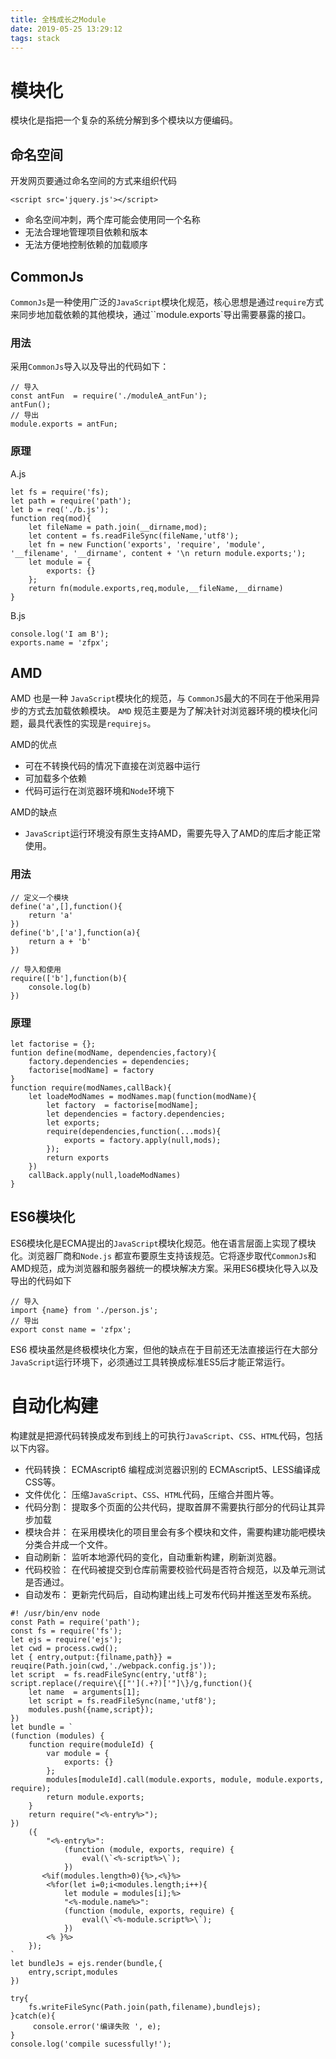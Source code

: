 ```yaml
---
title: 全栈成长之Module
date: 2019-05-25 13:29:12
tags: stack
---
```


# 模块化

模块化是指把一个复杂的系统分解到多个模块以方便编码。

## 命名空间 
开发网页要通过命名空间的方式来组织代码  
```
<script src='jquery.js'></script>
```
- 命名空间冲刺，两个库可能会使用同一个名称  
- 无法合理地管理项目依赖和版本  
- 无法方便地控制依赖的加载顺序  

## CommonJs  
`CommonJs`是一种使用广泛的`JavaScript`模块化规范，核心思想是通过`require`方式来同步地加载依赖的其他模块，通过``module.exports`导出需要暴露的接口。  

### 用法
采用`CommonJs`导入以及导出的代码如下：
```
// 导入
const antFun  = require('./moduleA_antFun');
antFun();
// 导出
module.exports = antFun;
```  

### 原理
A.js
```
let fs = require('fs);
let path = require('path');
let b = req('./b.js');
function req(mod){
    let fileName = path.join(__dirname,mod);
    let content = fs.readFileSync(fileName,'utf8');
    let fn = new Function('exports', 'require', 'module', '__filename', '__dirname', content + '\n return module.exports;');
    let module = {
        exports: {}
    };
    return fn(module.exports,req,module,__fileName,__dirname)
}

```  
B.js
```
console.log('I am B');
exports.name = 'zfpx';
```

## AMD
AMD 也是一种 `JavaScript`模块化的规范，与 `CommonJS`最大的不同在于他采用异步的方式去加载依赖模块。 `AMD` 规范主要是为了解决针对浏览器环境的模块化问题，最具代表性的实现是`requirejs`。

AMD的优点  
- 可在不转换代码的情况下直接在浏览器中运行
- 可加载多个依赖
- 代码可运行在浏览器环境和`Node`环境下  

AMD的缺点  
- `JavaScript`运行环境没有原生支持AMD，需要先导入了AMD的库后才能正常使用。  

### 用法  
```
// 定义一个模块
define('a',[],function(){
    return 'a'
})  
define('b',['a'],function(a){
    return a + 'b'
})

// 导入和使用 
require(['b'],function(b){
    console.log(b)
})
```
### 原理
```
let factorise = {};
funtion define(modName, dependencies,factory){
    factory.dependencies = dependencies;
    factorise[modName] = factory
}
function require(modNames,callBack){
    let loadeModNames = modNames.map(function(modName){
        let factory  = factorise[modName];
        let dependencies = factory.dependencies;
        let exports;
        require(dependencies,function(...mods){
            exports = factory.apply(null,mods);
        });
        return exports
    })
    callBack.apply(null,loadeModNames)
}
```

## ES6模块化
ES6模块化是ECMA提出的`JavaScript`模块化规范。他在语言层面上实现了模块化。浏览器厂商和`Node.js` 都宣布要原生支持该规范。它将逐步取代`CommonJs`和AMD规范，成为浏览器和服务器统一的模块解决方案。采用ES6模块化导入以及导出的代码如下
```
// 导入
import {name} from './person.js';
// 导出
export const name = 'zfpx';
```
ES6 模块虽然是终极模块化方案，但他的缺点在于目前还无法直接运行在大部分`JavaScript`运行环境下，必须通过工具转换成标准ES5后才能正常运行。

# 自动化构建
构建就是把源代码转换成发布到线上的可执行`JavaScript`、`CSS`、`HTML`代码，包括以下内容。 
- 代码转换： ECMAscript6 编程成浏览器识别的 ECMAscript5、LESS编译成CSS等。
- 文件优化： 压缩`JavaScript`、`CSS`、`HTML`代码，压缩合并图片等。
- 代码分割： 提取多个页面的公共代码，提取首屏不需要执行部分的代码让其异步加载
- 模块合并： 在采用模块化的项目里会有多个模块和文件，需要构建功能吧模块分类合并成一个文件。
- 自动刷新： 监听本地源代码的变化，自动重新构建，刷新浏览器。
- 代码校验： 在代码被提交到仓库前需要校验代码是否符合规范，以及单元测试是否通过。
- 自动发布： 更新完代码后，自动构建出线上可发布代码并推送至发布系统。

```
#! /usr/bin/env node
const Path = require('path');
const fs = require('fs');
let ejs = require('ejs');
let cwd = process.cwd();
let { entry,output:{filname,path}} = reuqire(Path.join(cwd,'./webpack.config.js'));
let script  = fs.readFileSync(entry,'utf8');
script.replace(/require\{["'](.+?)['"]\}/g,function(){
    let name  = arguments[1];
    let script = fs.readFileSync(name,'utf8');
    modules.push({name,script});
})
let bundle = `
(function (modules) {
    function require(moduleId) {
        var module = {
            exports: {}
        };
        modules[moduleId].call(module.exports, module, module.exports, require);
        return module.exports;
    }
    return require("<%-entry%>");
})
    ({
        "<%-entry%>":
            (function (module, exports, require) {
                eval(\`<%-script%>\`);
            })
       <%if(modules.length>0){%>,<%}%>
        <%for(let i=0;i<modules.length;i++){
            let module = modules[i];%>   
            "<%-module.name%>":
            (function (module, exports, require) {
                eval(\`<%-module.script%>\`);
            })
        <% }%>    
    });
`
let bundleJs = ejs.render(bundle,{
    entry,script,modules
})

try{
    fs.writeFileSync(Path.join(path,filename),bundlejs);
}catch(e){
     console.error('编译失败 ', e);
}
console.log('compile sucessfully!');
```